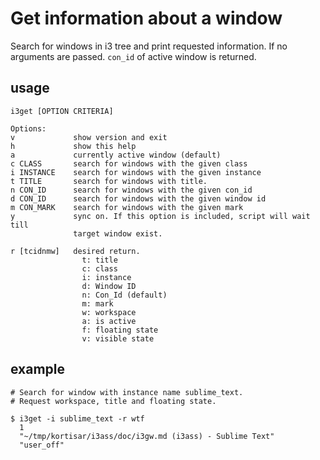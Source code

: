 
Get information about a window
==============================
Search for windows in i3 tree and print requested information. If no arguments are passed. `con_id` of active window is returned.

usage
-----
``` text
i3get [OPTION CRITERIA]

Options:
v             show version and exit
h             show this help
a             currently active window (default)
c CLASS       search for windows with the given class
i INSTANCE    search for windows with the given instance
t TITLE       search for windows with title.
n CON_ID      search for windows with the given con_id
d CON_ID      search for windows with the given window id
m CON_MARK    search for windows with the given mark
y             sync on. If this option is included, script will wait till
              target window exist.

r [tcidnmw]   desired return.
                t: title
                c: class
                i: instance
                d: Window ID
                n: Con_Id (default)
                m: mark
                w: workspace
                a: is active
                f: floating state
                v: visible state
```

example
---------
``` shell
# Search for window with instance name sublime_text. 
# Request workspace, title and floating state.

$ i3get -i sublime_text -r wtf
  1
  "~/tmp/kortisar/i3ass/doc/i3gw.md (i3ass) - Sublime Text"
  "user_off"
```


